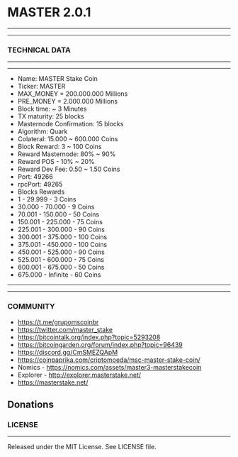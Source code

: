 # MASTER 2.0.1
-------
-------
### TECHNICAL DATA

-------
-------
  *  Name: MASTER Stake Coin
  *  Ticker: MASTER
  *  MAX_MONEY = 200.000.000 Millions
  *  PRE_MONEY =   2.000.000 Millions
  *  Block time: ~ 3 Minutes
  *  TX maturity: 25 blocks
  *  Masternode Confirmation: 15 blocks
  *  Algorithm: Quark
  *  Colateral: 15.000 ~ 600.000 Coins
  *  Block Reward: 3 ~ 100 Coins
  *  Reward Masternode: 80% ~ 90% 
  *  Reward POS - 10% ~ 20%
  *  Reward Dev Fee: 0.50 ~ 1.50 Coins
  *  Port: 49266
  *  rpcPort: 49265
  *  Blocks Rewards 
  *    1 - 29.999 -  3 Coins
  *    30.000  -  70.000 -   9 Coins
  *    70.001  - 150.000 -  50 Coins
  *    150.001 - 225.000 -  75 Coins
  *    225.001 - 300.000 -  90 Coins
  *    300.001 - 375.000 - 100 Coins
  *    375.001 - 450.000 - 100 Coins
  *    450.001 - 525.000 -  90 Coins
  *    525.001 - 600.000 -  75 Coins
  *    600.001 - 675.000 -  50 Coins
  *    675.000 - Infinite - 60 Coins
-------
-------

### COMMUNITY

*  https://t.me/grupomscoinbr
*  https://twitter.com/master_stake
*  https://bitcointalk.org/index.php?topic=5293208
*  https://bitcoingarden.org/forum/index.php?topic=96439
*  https://discord.gg/CmSMEZQApM
*  https://coinpaprika.com/criptomoeda/msc-master-stake-coin/
*  Nomics - https://nomics.com/assets/master3-masterstakecoin
*  Explorer - http://explorer.masterstake.net/
*  https://masterstake.net/

Donations
-------
   
### LICENSE
-------

Released under the MIT License. See LICENSE file.

 
